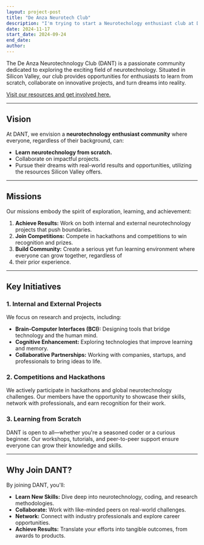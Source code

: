 ```yaml
---
layout: project-post
title: "De Anza Neurotech Club"
description: "I'm trying to start a Neurotechology enthusiast club at De Anza College."
date: 2024-11-17
start_date: 2024-09-24
end_date:
author:
---
```


The De Anza Neurotechnology Club (DANT) is a passionate community dedicated to exploring the exciting field of 
neurotechnology. Situated in Silicon Valley, our club provides opportunities for enthusiasts to learn from scratch, 
collaborate on innovative projects, and turn dreams into reality.

[Visit our resources and get involved here.](https://linktr.ee/deanzaneurotech)

---

## Vision

At DANT, we envision a **neurotechnology enthusiast community** where everyone, regardless of their background, can:

- **Learn neurotechnology from scratch.**
- Collaborate on impactful projects.
- Pursue their dreams with real-world results and opportunities, utilizing the resources Silicon Valley offers.

---

## Missions

Our missions embody the spirit of exploration, learning, and achievement:

1. **Achieve Results:** Work on both internal and external neurotechnology projects that push boundaries.
2. **Join Competitions:** Compete in hackathons and competitions to win recognition and prizes.
3. **Build Community:** Create a serious yet fun learning environment where everyone can grow together, regardless of 
4. their prior experience.

---

## Key Initiatives

### 1. **Internal and External Projects**
We focus on research and projects, including:
- **Brain-Computer Interfaces (BCI):** Designing tools that bridge technology and the human mind.
- **Cognitive Enhancement:** Exploring technologies that improve learning and memory.
- **Collaborative Partnerships:** Working with companies, startups, and professionals to bring ideas to life.

### 2. **Competitions and Hackathons**
We actively participate in hackathons and global neurotechnology challenges. Our members have the opportunity to showcase 
their skills, network with professionals, and earn recognition for their work.

### 3. **Learning from Scratch**
DANT is open to all—whether you're a seasoned coder or a curious beginner. Our workshops, tutorials, and peer-to-peer 
support ensure everyone can grow their knowledge and skills.

---

## Why Join DANT?

By joining DANT, you'll:
- **Learn New Skills:** Dive deep into neurotechnology, coding, and research methodologies.
- **Collaborate:** Work with like-minded peers on real-world challenges.
- **Network:** Connect with industry professionals and explore career opportunities.
- **Achieve Results:** Translate your efforts into tangible outcomes, from awards to products.

